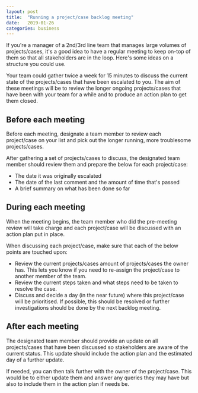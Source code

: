 ```yaml
---
layout: post
title:  "Running a project/case backlog meeting"
date:   2019-01-26
categories: business
---
```


If you're a manager of a 2nd/3rd line team that manages large volumes of projects/cases, it's a good idea to have a regular meeting to keep on-top of them so that all stakeholders are in the loop. Here's some ideas on a structure you could use.

Your team could gather twice a week for 15 minutes to discuss the current state of the projects/cases that have been escalated to you. The aim of these meetings will be to review the longer ongoing projects/cases that have been with your team for a while and to produce an action plan to get them closed.

## Before each meeting

Before each meeting, designate a team member to review each project/case on your list and pick out the longer running, more troublesome projects/cases.

After gathering a set of projects/cases to discuss, the designated team member should review them and prepare the below for each project/case:

 * The date it was originally escalated
 * The date of the last comment and the amount of time that's passed
 * A brief summary on what has been done so far

## During each meeting

When the meeting begins, the team member who did the pre-meeting review will take charge and each project/case will be discussed with an action plan put in place.

When discussing each project/case, make sure that each of the below points are touched upon:

 * Review the current projects/cases amount of projects/cases the owner has. This lets you know if you need to re-assign the project/case to another member of the team.
 * Review the current steps taken and what steps need to be taken to resolve the case.
 * Discuss and decide a day (in the near future) where this project/case will be prioritised. If possible, this should be resolved or further investigations should be done by the next backlog meeting.

## After each meeting

The designated team member should provide an update on all projects/cases that have been discussed so stakeholders are aware of the current status. This update should include the action plan and the estimated day of a further update.

If needed, you can then talk further with the owner of the project/case. This would be to either update them and answer any queries they may have but also to include them in the action plan if needs be.